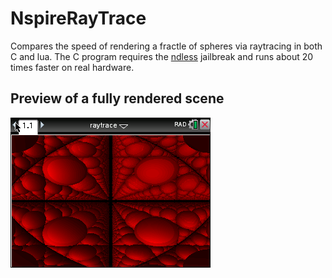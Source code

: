 # NspireRayTrace
Compares the speed of rendering a fractle of spheres via raytracing in both C and lua. The C program requires the [ndless](https://github.com/ndless-nspire/Ndless) jailbreak and runs about 20 times faster on real hardware.

## Preview of a fully rendered scene
![Example](screenshot/example.png)
